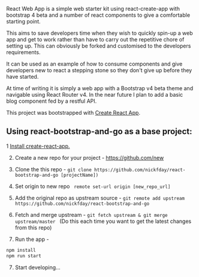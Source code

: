 React Web App is a simple web starter kit using react-create-app with bootstrap 4 beta and a number of react components to give a comfortable starting point.

This aims to save developers time when they wish to quickly spin-up a web app and get to work rather than have to carry out the repetitive chore of setting up. This can obviously be forked and customised to the developers requirements.

It can be used as an example of how to consume components and give developers new to react a stepping stone so they don't give up before they have started.

At time of writing it is simply a web app with a Bootstrap v4 beta theme and navigable using React Router v4. In the near future I plan to add a basic blog component fed by a restful API.

This project was bootstrapped with [Create React App](https://github.com/facebookincubator/create-react-app).

## Using react-bootstrap-and-go as a base project:

1 [Install create-react-app.](https://github.com/facebookincubator/create-react-app)

2. Create a new repo for your project - https://github.com/new

3. Clone the this repo - 
```git clone https://github.com/nickfday/react-bootstrap-and-go [projectName])```

4. Set origin to new repo
``` remote set-url origin [new_repo_url]```

5. Add the original repo as upstream source -
```git remote add upstream https://github.com/nickfday/react-bootstrap-and-go```

6. Fetch and merge upstream - 
```git fetch upstream & git merge upstream/master ``` (Do this each time you want to get the latest changes from this repo)

7. Run the app - 
```sh
npm install
npm run start
```

7. Start developing...

